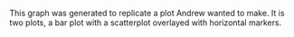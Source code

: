 This graph was generated to replicate a plot Andrew wanted to make. 
It is two plots, a bar plot with a scatterplot overlayed with horizontal markers.
